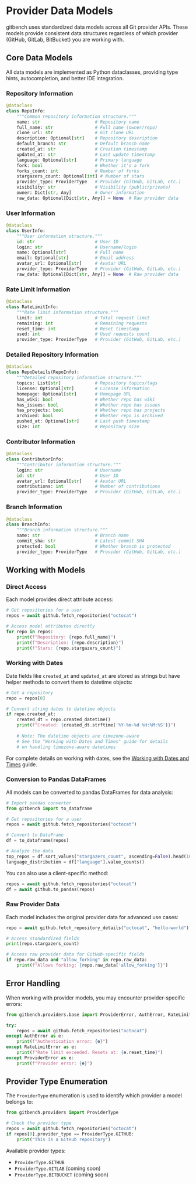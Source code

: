 # Provider Data Models

gitbench uses standardized data models across all Git provider APIs. These models provide consistent data structures regardless of which provider (GitHub, GitLab, BitBucket) you are working with.

## Core Data Models

All data models are implemented as Python dataclasses, providing type hints, autocompletion, and better IDE integration.

### Repository Information

```python
@dataclass
class RepoInfo:
    """Common repository information structure."""
    name: str                     # Repository name
    full_name: str                # Full name (owner/repo)
    clone_url: str                # Git clone URL
    description: Optional[str]    # Repository description
    default_branch: str           # Default branch name
    created_at: str               # Creation timestamp
    updated_at: str               # Last update timestamp
    language: Optional[str]       # Primary language
    fork: bool                    # Whether it's a fork
    forks_count: int              # Number of forks
    stargazers_count: Optional[int] # Number of stars
    provider_type: ProviderType   # Provider (GitHub, GitLab, etc.)
    visibility: str               # Visibility (public/private)
    owner: Dict[str, Any]         # Owner information
    raw_data: Optional[Dict[str, Any]] = None  # Raw provider data
```

### User Information

```python
@dataclass
class UserInfo:
    """User information structure."""
    id: str                       # User ID
    login: str                    # Username/login
    name: Optional[str]           # Full name
    email: Optional[str]          # Email address
    avatar_url: Optional[str]     # Avatar URL
    provider_type: ProviderType   # Provider (GitHub, GitLab, etc.)
    raw_data: Optional[Dict[str, Any]] = None  # Raw provider data
```

### Rate Limit Information

```python
@dataclass
class RateLimitInfo:
    """Rate limit information structure."""
    limit: int                    # Total request limit
    remaining: int                # Remaining requests
    reset_time: int               # Reset timestamp
    used: int                     # Used requests count
    provider_type: ProviderType   # Provider (GitHub, GitLab, etc.)
```

### Detailed Repository Information

```python
@dataclass
class RepoDetails(RepoInfo):
    """Detailed repository information structure."""
    topics: List[str]             # Repository topics/tags
    license: Optional[str]        # License information
    homepage: Optional[str]       # Homepage URL
    has_wiki: bool                # Whether repo has wiki
    has_issues: bool              # Whether repo has issues
    has_projects: bool            # Whether repo has projects
    archived: bool                # Whether repo is archived
    pushed_at: Optional[str]      # Last push timestamp
    size: int                     # Repository size
```

### Contributor Information

```python
@dataclass
class ContributorInfo:
    """Contributor information structure."""
    login: str                    # Username
    id: str                       # User ID
    avatar_url: Optional[str]     # Avatar URL
    contributions: int            # Number of contributions
    provider_type: ProviderType   # Provider (GitHub, GitLab, etc.)
```

### Branch Information

```python
@dataclass
class BranchInfo:
    """Branch information structure."""
    name: str                     # Branch name
    commit_sha: str               # Latest commit SHA
    protected: bool               # Whether branch is protected
    provider_type: ProviderType   # Provider (GitHub, GitLab, etc.)
```

## Working with Models

### Direct Access

Each model provides direct attribute access:

```python
# Get repositories for a user
repos = await github.fetch_repositories("octocat")

# Access model attributes directly
for repo in repos:
    print(f"Repository: {repo.full_name}")
    print(f"Description: {repo.description}")
    print(f"Stars: {repo.stargazers_count}")
```

### Working with Dates

Date fields like `created_at` and `updated_at` are stored as strings but have helper methods to convert them to datetime objects:

```python
# Get a repository
repo = repos[0]

# Convert string dates to datetime objects
if repo.created_at:
    created_dt = repo.created_datetime()
    print(f"Created: {created_dt.strftime('%Y-%m-%d %H:%M:%S')}")
    
    # Note: The datetime objects are timezone-aware
    # See the "Working with Dates and Times" guide for details
    # on handling timezone-aware datetimes
```

For complete details on working with dates, see the [Working with Dates and Times](../advanced/datetime-handling.md) guide.

### Conversion to Pandas DataFrames

All models can be converted to pandas DataFrames for data analysis:

```python
# Import pandas converter
from gitbench import to_dataframe

# Get repositories for a user
repos = await github.fetch_repositories("octocat")

# Convert to DataFrame
df = to_dataframe(repos)

# Analyze the data
top_repos = df.sort_values("stargazers_count", ascending=False).head(10)
language_distribution = df["language"].value_counts()
```

You can also use a client-specific method:

```python
repos = await github.fetch_repositories("octocat")
df = await github.to_pandas(repos)
```

### Raw Provider Data

Each model includes the original provider data for advanced use cases:

```python
repo = await github.fetch_repository_details("octocat", "hello-world")

# Access standardized fields
print(repo.stargazers_count)

# Access raw provider data for GitHub-specific fields
if repo.raw_data and "allow_forking" in repo.raw_data:
    print(f"Allows forking: {repo.raw_data['allow_forking']}")
```

## Error Handling

When working with provider models, you may encounter provider-specific errors:

```python
from gitbench.providers.base import ProviderError, AuthError, RateLimitError

try:
    repos = await github.fetch_repositories("octocat")
except AuthError as e:
    print(f"Authentication error: {e}")
except RateLimitError as e:
    print(f"Rate limit exceeded. Resets at: {e.reset_time}")
except ProviderError as e:
    print(f"Provider error: {e}")
```

## Provider Type Enumeration

The `ProviderType` enumeration is used to identify which provider a model belongs to:

```python
from gitbench.providers import ProviderType

# Check the provider type
repos = await github.fetch_repositories("octocat")
if repos[0].provider_type == ProviderType.GITHUB:
    print("This is a GitHub repository")
```

Available provider types:
- `ProviderType.GITHUB`
- `ProviderType.GITLAB` (coming soon)
- `ProviderType.BITBUCKET` (coming soon)